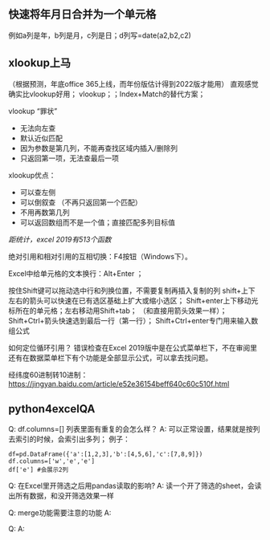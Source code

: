 


## 快速将年月日合并为一个单元格
例如a列是年，b列是月，c列是日；d列写=date(a2,b2,c2)

## xlookup上马
（根据预测，年底office 365上线，而年份版估计得到2022版才能用）
直观感觉确实比vlookup好用；
vlookup；；Index+Match的替代方案；

vlookup “罪状”
- 无法向左查
- 默认近似匹配
- 因为参数是第几列，不能再查找区域内插入/删除列
- 只返回第一项，无法查最后一项

xlookup优点：
- 可以查左侧
- 可以倒叙查 （不再只返回第一个匹配）
- 不用再数第几列
- 可以返回数组而不是一个值；直接匹配多列目标值

*距统计，excel 2019有513个函数*

绝对引用和相对引用的互相切换：F4按钮（Windows下）。

Excel中给单元格的文本换行：Alt+Enter  ；

按住Shift键可以拖动选中行和列换位置，不需要复制再插入复制的列
shift+上下左右的箭头可以快速在已有选区基础上扩大或缩小选区；
Shift+enter上下移动光标所在的单元格；左右移动用Shift+tab； （和直接用箭头效果一样）；
Shift+Ctrl+箭头快速选到最后一行（第一行）；
Shift+Ctrl+enter专门用来输入数组公式

如何定位循环引用？ 错误检查在Excel 2019版中是在公式菜单栏下，不在审阅里
还有在数据菜单栏下有个功能是全部显示公式，可以拿去找问题。


经纬度60进制转10进制：
https://jingyan.baidu.com/article/e52e36154beff640c60c510f.html




## python4excelQA

Q: df.columns=[]  列表里面有重复的会怎么样？
A: 可以正常设置，结果就是按列去索引的时候，会索引出多列；
例子：
```
df=pd.DataFrame({'a':[1,2,3],'b':[4,5,6],'c':[7,8,9]})
df.columns=['w','e','e']
df['e'] #会展示2列
```
Q: 在Excel里开筛选之后用pandas读取的影响?
A: 读一个开了筛选的sheet，会读出所有数据，和没开筛选效果一样

Q: merge功能需要注意的功能
A:

Q:
A:

